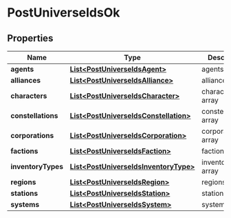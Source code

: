 
# PostUniverseIdsOk

## Properties
Name | Type | Description | Notes
------------ | ------------- | ------------- | -------------
**agents** | [**List&lt;PostUniverseIdsAgent&gt;**](PostUniverseIdsAgent.md) | agents array |  [optional]
**alliances** | [**List&lt;PostUniverseIdsAlliance&gt;**](PostUniverseIdsAlliance.md) | alliances array |  [optional]
**characters** | [**List&lt;PostUniverseIdsCharacter&gt;**](PostUniverseIdsCharacter.md) | characters array |  [optional]
**constellations** | [**List&lt;PostUniverseIdsConstellation&gt;**](PostUniverseIdsConstellation.md) | constellations array |  [optional]
**corporations** | [**List&lt;PostUniverseIdsCorporation&gt;**](PostUniverseIdsCorporation.md) | corporations array |  [optional]
**factions** | [**List&lt;PostUniverseIdsFaction&gt;**](PostUniverseIdsFaction.md) | factions array |  [optional]
**inventoryTypes** | [**List&lt;PostUniverseIdsInventoryType&gt;**](PostUniverseIdsInventoryType.md) | inventory_types array |  [optional]
**regions** | [**List&lt;PostUniverseIdsRegion&gt;**](PostUniverseIdsRegion.md) | regions array |  [optional]
**stations** | [**List&lt;PostUniverseIdsStation&gt;**](PostUniverseIdsStation.md) | stations array |  [optional]
**systems** | [**List&lt;PostUniverseIdsSystem&gt;**](PostUniverseIdsSystem.md) | systems array |  [optional]



